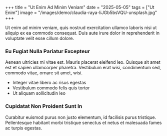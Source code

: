+++
title = "Ut Enim Ad Minim Veniam"
date = "2025-05-05"
tags = ["Ut Enim"]
image = "/images/demo/claudia-raya-liJGb5bsVQU-unsplash.jpg"
+++

Ut enim ad minim veniam, quis nostrud exercitation ullamco laboris nisi ut aliquip ex ea commodo consequat. Duis aute irure dolor in reprehenderit in voluptate velit esse cillum dolore.

### Eu Fugiat Nulla Pariatur Excepteur

Aenean ultricies mi vitae est. Mauris placerat eleifend leo. Quisque sit amet est et sapien ullamcorper pharetra. Vestibulum erat wisi, condimentum sed, commodo vitae, ornare sit amet, wisi.

* Integer vitae libero ac risus egestas
* Vestibulum commodo felis quis tortor
* Ut aliquam sollicitudin leo

### Cupidatat Non Proident Sunt In

Curabitur euismod purus non justo elementum, id facilisis purus tristique. Pellentesque habitant morbi tristique senectus et netus et malesuada fames ac turpis egestas.
